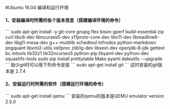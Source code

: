 #Ubuntu 16.04 编译和运行环境
<h4> 1、安装编译时所需的各个版本信息（搭建编译环境的命令） </h4>
```
sudo apt-get install -y git-core gnupg flex bison gperf build-essential zip curl libc6-dev libncurses5-dev x11proto-core-dev libx11-dev libreadline6-dev libgl1-mesa-dev g++-multilib schedtool tofrodos python-markdown pngquant libxml2-utils xsltproc zlib1g-dev libxext-dev openjdk-8-jdk gettext bc mtools lib32z1 lib32ncurses5 python-pip libyaml-dev python-dev squashfs-tools
sudo pip install prettytable Mako pyaml dateutils --upgrade
```
缺少git时可以用下列命令安装
```
sudo apt-get install git
```
这时安装的git版本是 2.7.4
<h4>2、安装运行时所需的软件（搭建运行环境的命令）</h4>
```
sudo apt-get install qemu
```
安装的qemu的版本是QEMU emulator version 2.5.0
